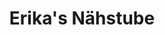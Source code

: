 ---
title: "Erika's Nähstube"
url: /seitzersdorf-wolfpassing/erikas-naehstube/
shop: Schneiderei
---
